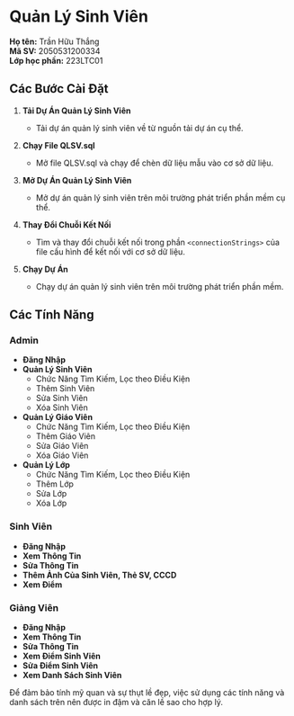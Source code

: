 # Quản Lý Sinh Viên
**Họ tên:** Trần Hữu Thắng<br>
**Mã SV:** 2050531200334<br>
**Lớp học phần:** 223LTC01<br>
## Các Bước Cài Đặt

1. **Tải Dự Án Quản Lý Sinh Viên**
    - Tải dự án quản lý sinh viên về từ nguồn tải dự án cụ thể.

2. **Chạy File QLSV.sql**
    - Mở file QLSV.sql và chạy để chèn dữ liệu mẫu vào cơ sở dữ liệu.

3. **Mở Dự Án Quản Lý Sinh Viên**
    - Mở dự án quản lý sinh viên trên môi trường phát triển phần mềm cụ thể.

4. **Thay Đổi Chuỗi Kết Nối**
    - Tìm và thay đổi chuỗi kết nối trong phần `<connectionStrings>` của file cấu hình để kết nối với cơ sở dữ liệu.

5. **Chạy Dự Án**
    - Chạy dự án quản lý sinh viên trên môi trường phát triển phần mềm.

## Các Tính Năng

### Admin
- **Đăng Nhập**
- **Quản Lý Sinh Viên**
  - Chức Năng Tìm Kiếm, Lọc theo Điều Kiện
  - Thêm Sinh Viên
  - Sửa Sinh Viên
  - Xóa Sinh Viên
- **Quản Lý Giáo Viên**
  - Chức Năng Tìm Kiếm, Lọc theo Điều Kiện
  - Thêm Giáo Viên
  - Sửa Giáo Viên
  - Xóa Giáo Viên
- **Quản Lý Lớp**
  - Chức Năng Tìm Kiếm, Lọc theo Điều Kiện
  - Thêm Lớp
  - Sửa Lớp
  - Xóa Lớp

### Sinh Viên
- **Đăng Nhập**
- **Xem Thông Tin**
- **Sửa Thông Tin**
- **Thêm Ảnh Của Sinh Viên, Thẻ SV, CCCD**
- **Xem Điểm**

### Giảng Viên
- **Đăng Nhập**
- **Xem Thông Tin**
- **Sửa Thông Tin**
- **Xem Điểm Sinh Viên**
- **Sửa Điểm Sinh Viên**
- **Xem Danh Sách Sinh Viên**

Để đảm bảo tính mỹ quan và sự thụt lề đẹp, việc sử dụng các tính năng và danh sách trên nên được in đậm và căn lề sao cho hợp lý.
